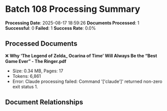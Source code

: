 # Batch 108 Processing Summary

**Processing Date**: 2025-08-17 18:59:26
**Documents Processed**: 1
**Successful**: 0
**Failed**: 1
**Success Rate**: 0.0%

## Processed Documents

❌ **Why ‘The Legend of Zelda_ Ocarina of Time’ Will Always Be the “Best Game Ever” - The Ringer.pdf**
   - Size: 0.34 MB, Pages: 17
   - Tokens: 6,861
   - Error: Claude processing failed: Command '['claude']' returned non-zero exit status 1.

## Document Relationships
